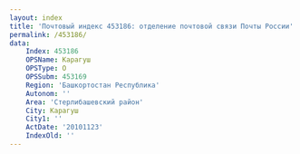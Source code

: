 ```yaml
---
layout: index
title: 'Почтовый индекс 453186: отделение почтовой связи Почты России'
permalink: /453186/
data:
    Index: 453186
    OPSName: Карагуш
    OPSType: О
    OPSSubm: 453169
    Region: 'Башкортостан Республика'
    Autonom: ''
    Area: 'Стерлибашевский район'
    City: Карагуш
    City1: ''
    ActDate: '20101123'
    IndexOld: ''
---
```

